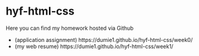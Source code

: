# hyf-html-css
Here you can find my homework hosted via Github<br>
<ul>
  <li>(application assignment)  https://dumie1.github.io/hyf-html-css/week0/</li>
  <li>(my web resume)  https://dumie1.github.io/hyf-html-css/week1/</li>
</ul>


